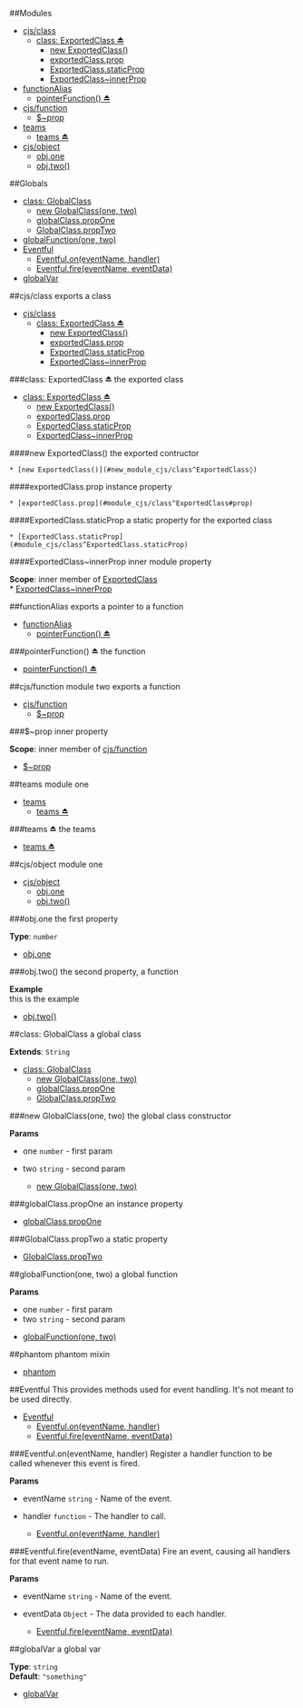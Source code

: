 ##Modules
* [cjs/class](#module_cjs/class)
  * [class: ExportedClass ⏏](#exp_module_cjs/class^ExportedClass)
    * [new ExportedClass()](#new_module_cjs/class^ExportedClass◊)
    * [exportedClass.prop](#module_cjs/class^ExportedClass#prop)
    * [ExportedClass.staticProp](#module_cjs/class^ExportedClass.staticProp)
    * [ExportedClass~innerProp](#module_cjs/class^ExportedClass..innerProp)
* [functionAlias](#module_functionAlias)
  * [pointerFunction() ⏏](#exp_module_functionAlias^pointerFunction)
* [cjs/function](#module_cjs/function)
  * [$~prop](#module_cjs/function..prop)
* [teams](#module_teams)
  * [teams ⏏](#exp_module_teams^teams)
* [cjs/object](#module_cjs/object)
  * [obj.one](#module_cjs/object.one)
  * [obj.two()](#module_cjs/object.two)

##Globals
* [class: GlobalClass](#GlobalClass)
  * [new GlobalClass(one, two)](#new_GlobalClass◊)
  * [globalClass.propOne](#GlobalClass#propOne)
  * [GlobalClass.propTwo](#GlobalClass.propTwo)
* [globalFunction(one, two)](#globalFunction)
* [Eventful](#Eventful)
  * [Eventful.on(eventName, handler)](#Eventful.on)
  * [Eventful.fire(eventName, eventData)](#Eventful.fire)
* [globalVar](#globalVar)



<a name="module_cjs/class"></a>
##cjs/class
exports a class

* [cjs/class](#module_cjs/class)
  * [class: ExportedClass ⏏](#exp_module_cjs/class^ExportedClass)
    * [new ExportedClass()](#new_module_cjs/class^ExportedClass◊)
    * [exportedClass.prop](#module_cjs/class^ExportedClass#prop)
    * [ExportedClass.staticProp](#module_cjs/class^ExportedClass.staticProp)
    * [ExportedClass~innerProp](#module_cjs/class^ExportedClass..innerProp)

<a name="exp_module_cjs/class^ExportedClass"></a>
###class: ExportedClass ⏏
the exported class

  * [class: ExportedClass ⏏](#exp_module_cjs/class^ExportedClass)
    * [new ExportedClass()](#new_module_cjs/class^ExportedClass◊)
    * [exportedClass.prop](#module_cjs/class^ExportedClass#prop)
    * [ExportedClass.staticProp](#module_cjs/class^ExportedClass.staticProp)
    * [ExportedClass~innerProp](#module_cjs/class^ExportedClass..innerProp)

<a name="new_module_cjs/class^ExportedClass◊"></a>
####new ExportedClass()
the exported contructor

    * [new ExportedClass()](#new_module_cjs/class^ExportedClass◊)

<a name="module_cjs/class^ExportedClass#prop"></a>
####exportedClass.prop
instance property

    * [exportedClass.prop](#module_cjs/class^ExportedClass#prop)

<a name="module_cjs/class^ExportedClass.staticProp"></a>
####ExportedClass.staticProp
a static property for the exported class

    * [ExportedClass.staticProp](#module_cjs/class^ExportedClass.staticProp)

<a name="module_cjs/class^ExportedClass..innerProp"></a>
####ExportedClass~innerProp
inner module property

**Scope**: inner member of [ExportedClass](#exp_module_cjs/class^ExportedClass)  
    * [ExportedClass~innerProp](#module_cjs/class^ExportedClass..innerProp)


<a name="module_functionAlias"></a>
##functionAlias
exports a pointer to a function

* [functionAlias](#module_functionAlias)
  * [pointerFunction() ⏏](#exp_module_functionAlias^pointerFunction)

<a name="exp_module_functionAlias^pointerFunction"></a>
###pointerFunction() ⏏
the function

  * [pointerFunction() ⏏](#exp_module_functionAlias^pointerFunction)


<a name="module_cjs/function"></a>
##cjs/function
module two exports a function

* [cjs/function](#module_cjs/function)
  * [$~prop](#module_cjs/function..prop)

<a name="module_cjs/function..prop"></a>
###$~prop
inner property

**Scope**: inner member of [cjs/function](#module_cjs/function)  
  * [$~prop](#module_cjs/function..prop)


<a name="module_teams"></a>
##teams
module one

* [teams](#module_teams)
  * [teams ⏏](#exp_module_teams^teams)

<a name="exp_module_teams^teams"></a>
###teams ⏏
the teams

  * [teams ⏏](#exp_module_teams^teams)


<a name="module_cjs/object"></a>
##cjs/object
module one

* [cjs/object](#module_cjs/object)
  * [obj.one](#module_cjs/object.one)
  * [obj.two()](#module_cjs/object.two)

<a name="module_cjs/object.one"></a>
###obj.one
the first property

**Type**: `number`  
  * [obj.one](#module_cjs/object.one)

<a name="module_cjs/object.two"></a>
###obj.two()
the second property, a function

**Example**  
this is the example

  * [obj.two()](#module_cjs/object.two)


<a name="GlobalClass"></a>
##class: GlobalClass
a global class

**Extends**: `String`  
* [class: GlobalClass](#GlobalClass)
  * [new GlobalClass(one, two)](#new_GlobalClass◊)
  * [globalClass.propOne](#GlobalClass#propOne)
  * [GlobalClass.propTwo](#GlobalClass.propTwo)

<a name="new_GlobalClass◊"></a>
###new GlobalClass(one, two)
the global class constructor

**Params**

- one `number` - first param  
- two `string` - second param  

  * [new GlobalClass(one, two)](#new_GlobalClass◊)

<a name="GlobalClass#propOne"></a>
###globalClass.propOne
an instance property

  * [globalClass.propOne](#GlobalClass#propOne)

<a name="GlobalClass.propTwo"></a>
###GlobalClass.propTwo
a static property

  * [GlobalClass.propTwo](#GlobalClass.propTwo)


<a name="globalFunction"></a>
##globalFunction(one, two)
a global function

**Params**

- one `number` - first param  
- two `string` - second param  

* [globalFunction(one, two)](#globalFunction)


<a name="phantom"></a>
##phantom
phantom mixin

* [phantom](#phantom)


<a name="Eventful"></a>
##Eventful
This provides methods used for event handling. It's not meant to
be used directly.

* [Eventful](#Eventful)
  * [Eventful.on(eventName, handler)](#Eventful.on)
  * [Eventful.fire(eventName, eventData)](#Eventful.fire)

<a name="Eventful.on"></a>
###Eventful.on(eventName, handler)
Register a handler function to be called whenever this event is fired.

**Params**

- eventName `string` - Name of the event.  
- handler `function` - The handler to call.  

  * [Eventful.on(eventName, handler)](#Eventful.on)

<a name="Eventful.fire"></a>
###Eventful.fire(eventName, eventData)
Fire an event, causing all handlers for that event name to run.

**Params**

- eventName `string` - Name of the event.  
- eventData `Object` - The data provided to each handler.  

  * [Eventful.fire(eventName, eventData)](#Eventful.fire)


<a name="globalVar"></a>
##globalVar
a global var

**Type**: `string`  
**Default**: `"something"`  
* [globalVar](#globalVar)


